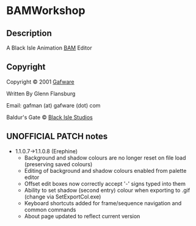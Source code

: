 # BAMWorkshop

Description
-----------
A Black Isle Animation [BAM](https://gibberlings3.github.io/iesdp/file_formats/ie_formats/bam_v1.htm) Editor

Copyright
-----------
Copyright © 2001 [Gafware](http://www.gafware.com)

Written By Glenn Flansburg

Email: gafman (at) gafware (dot) com

Baldur's Gate © [Black Isle Studios](http://www.blackisle.com)

UNOFFICIAL PATCH notes
-----------

- 1.1.0.7->1.1.0.8 (Erephine)
	- Background and shadow colours are no longer reset on file load (preserving saved colours)
	- Editing of background and shadow colours enabled from palette editor
	- Offset edit boxes now correctly accept '-' signs typed into them
	- Ability to set shadow (second entry) colour when exporting to .gif (change via SetExportCol.exe)
	- Keyboard shortcuts added for frame/sequence navigation and common commands
	- About page updated to reflect current version
